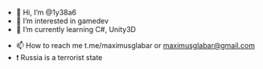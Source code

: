 - 👋 Hi, I’m @1y38a6
- 👀 I’m interested in gamedev
- 🌱 I’m currently learning C#, Unity3D
<!--- - 💞️ I’m looking to collaborate on ... --->
- 📫 How to reach me t.me/maximusglabar or maximusglabar@gmail.com
- ❗️ Russia is a terrorist state
<!---
1y38a6/1y38a6 is a ✨ special ✨ repository because its `README.md` (this file) appears on your GitHub profile.
You can click the Preview link to take a look at your changes.
--->
